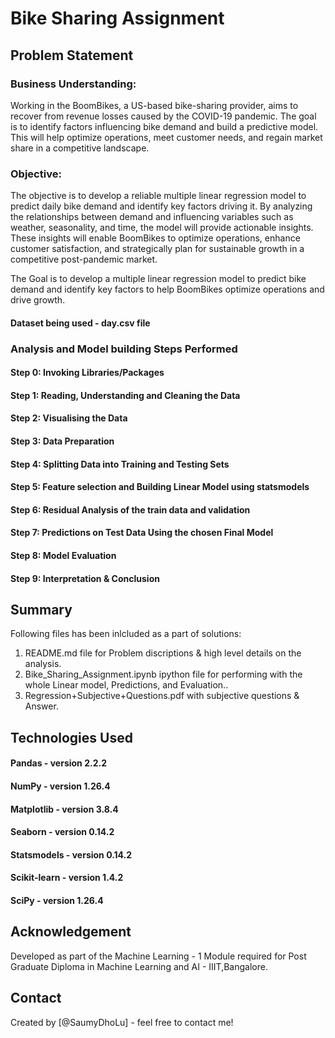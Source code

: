 # Bike Sharing Assignment
## Problem Statement

### Business Understanding:
Working in the BoomBikes, a US-based bike-sharing provider, aims to recover from revenue losses caused by the COVID-19 pandemic. The goal is to identify factors influencing bike demand and build a predictive model. This will help optimize operations, meet customer needs, and regain market share in a competitive landscape.

### Objective:
The objective is to develop a reliable multiple linear regression model to predict daily bike demand and identify key factors driving it. By analyzing the relationships between demand and influencing variables such as weather, seasonality, and time, the model will provide actionable insights. These insights will enable BoomBikes to optimize operations, enhance customer satisfaction, and strategically plan for sustainable growth in a competitive post-pandemic market.

The Goal is to develop a multiple linear regression model to predict bike demand and identify key factors to help BoomBikes optimize operations and drive growth.

#### Dataset being used - day.csv file

### Analysis and Model building Steps Performed
#### Step 0: Invoking Libraries/Packages 
#### Step 1: Reading, Understanding and Cleaning the Data 
#### Step 2: Visualising the Data  
#### Step 3: Data Preparation  
#### Step 4: Splitting Data into Training and Testing Sets
#### Step 5: Feature selection and Building Linear Model using statsmodels
#### Step 6: Residual Analysis of the train data and validation
#### Step 7: Predictions on Test Data Using the chosen Final Model
#### Step 8: Model Evaluation
#### Step 9: Interpretation & Conclusion 

## Summary
 Following files has been inlcluded as a part of solutions:
 1. README.md file for Problem discriptions & high level details on the analysis.
 2. Bike_Sharing_Assignment.ipynb ipython file for performing with the whole Linear model, Predictions, and Evaluation..
 3. Regression+Subjective+Questions.pdf with subjective questions & Answer.


## Technologies Used
#### Pandas - version 2.2.2
#### NumPy - version 1.26.4
#### Matplotlib - version 3.8.4
#### Seaborn - version 0.14.2
#### Statsmodels - version 0.14.2
#### Scikit-learn - version 1.4.2
#### SciPy - version 1.26.4

## Acknowledgement
Developed as part of the Machine Learning - 1 Module required for Post Graduate Diploma in Machine Learning and AI - IIIT,Bangalore.

## Contact
Created by [@SaumyDhoLu] - feel free to contact me!

